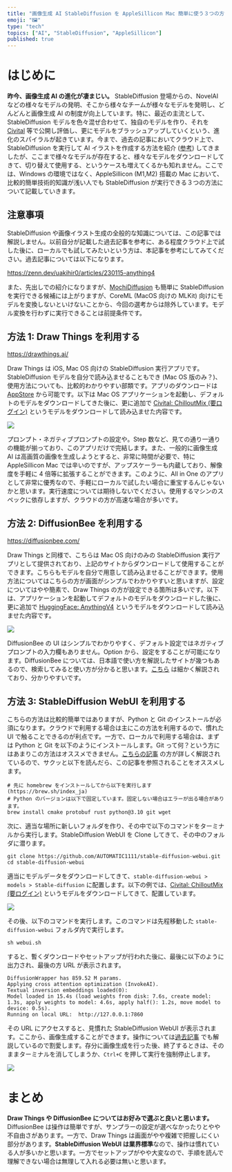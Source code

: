 ```yaml
---
title: "画像生成 AI StableDiffusion を AppleSillicon Mac 簡単に使う３つの方法"
emoji: "🖼️"
type: "tech"
topics: ["AI", "StableDiffusion", "AppleSillicon"]
published: true
---
```


# はじめに

**昨今、画像生成 AI の進化が凄まじい。** StableDiffusion 登場からの、NovelAI などの様々なモデルの発明、そこから様々なチームが様々なモデルを発明し、どんどんと画像生成 AI の制度が向上しています。特に、最近の主流として、StableDiffusion モデルを色々混ぜ合わせて、独自のモデルを作り、それを [Civital](https://civitai.com/) 等で公開し評価し、更にモデルをブラッシュアップしていくという、進化のスパイラルが起きています。今まで、過去の記事においてクラウド上で、StableDiffusion を実行して AI イラストを作成する方法を紹介 ([参考](https://zenn.dev/uakihir0/articles/230115-anything4)) してきましたが、ここまで様々なモデルが存在すると、様々なモデルをダウンロードしてきて、切り替えて使用する、というケースも増えてくるかも知れません。ここでは、Windows の環境ではなく、AppleSillicon (M1,M2) 搭載の Mac において、比較的簡単技術的知識が浅い人でも StableDiffusion が実行できる３つの方法について記載していきます。

## 注意事項

StableDiffusion や画像イラスト生成の全般的な知識については、この記事では解説しません。以前自分が記載した過去記事を参考に、ある程度クラウド上で試した後に、ローカルでも試してみたいという方は、本記事を参考にしてみてください。過去記事については以下になります。

https://zenn.dev/uakihir0/articles/230115-anything4

また、先出しでの紹介になりますが、[MochiDiffusion](https://github.com/godly-devotion/MochiDiffusion) も簡単に StableDiffusion を実行できる候補には上がりますが、CoreML (MacOS 向けの MLKit) 向けにモデルを変換しないといけないことから、今回の選考からは除外しています。モデル変換を行わずに実行できることは前提条件です。

## 方法 1: Draw Things を利用する

https://drawthings.ai/

Draw Things は iOS, Mac OS 向けの StableDiffusion 実行アプリです。StableDiffusion モデルを自分で読み込ませることもでき (Mac OS 版のみ？)、使用方法についても、比較的わかりやすい部類です。アプリのダウンロードは [AppStore](https://apps.apple.com/jp/app/draw-things-ai-generation/id6444050820) から可能です。以下は Mac OS アプリケーションを起動し、デフォルトのモデルをダウンロードしてきた後に、更に追加で [Civital: ChilloutMix (要ログイン)](https://civitai.com/models/6424/chilloutmix) というモデルをダウンロードして読み込ませた内容です。

![](/images/sdonmac/drawthings.png)

プロンプト・ネガティブプロンプトの設定や。Step 数など、見ての通り一通りの機能が揃っており、このアプリだけで完結します。また、一般的に画像生成 AI は高画質の画像を生成しようとすると、非常に時間が必要で、特に AppleSillicon Mac では辛いのですが、アップスケーラーも内蔵しており、解像度を手軽に 4 倍等に拡張することができます。このように、All in One のアプリとして非常に優秀なので、手軽にローカルで試したい場合に重宝するんじゃないかと思います。実行速度については期待しないでください。使用するマシンのスペックに依存しますが、クラウドの方が高速な場合が多いです。

## 方法 2: DiffusionBee を利用する

https://diffusionbee.com/

Draw Things と同様で、こちらは Mac OS 向けのみの StableDiffusion 実行アプリとして提供されており、上記のサイトからダウンロードして使用することができます。こちらもモデルを自分で用意して読み込ませることができます。使用方法についてはこちらの方が画面がシンプルでわかりやすいと思いますが、設定についてはやや簡素で、Draw Things の方が設定できる箇所は多いです。以下は、アプリケーションを起動してデフォルトのモデルをダウンロードした後に、更に追加で [HuggingFace: AnythingV4](https://huggingface.co/andite/anything-v4.0) というモデルをダウンロードして読み込ませた内容です。

![](/images/sdonmac/diffusionbee.png)

DiffusionBee の UI はシンプルでわかりやすく、デフォルト設定ではネガティブプロンプトの入力欄もありません。Option から、設定をすることが可能になります。DiffusionBee については、日本語で使い方を解説したサイトが幾つもあるので、検索してみると使い方が分かると思います。[こちら](https://original-game.com/how-to-use-diffusionbee-on-mac/) は細かく解説されており、分かりやすいです。

## 方法 3: StableDiffusion WebUI を利用する

こちらの方法は比較的簡単ではありますが、Python と Git のインストールが必須になります。クラウドで利用する場合は主にこの方法を利用するので、慣れた UI で触ることできるのが利点です。一方で、ローカルで利用する場合は、まずは Python と Git を以下のようにインストールします。Git って何？という方にはあまりこの方法はオススメできません。[こちらの記事](https://mac-ra.com/mac-automatic1111-stable-diffusion-webui/) の方が詳しく解説されているので、サクッと以下を読んだら、この記事を参照されることをオススメします。

```shell
# 先に homebrew をインストールしてから以下を実行します (https://brew.sh/index_ja)
# Python のバージョンは以下で固定しています。固定しない場合はエラーが出る場合があります。
brew install cmake protobuf rust python@3.10 git wget
```

次に、適当な場所に新しいフォルダを作り、その中で以下のコマンドをターミナルから実行します。StableDiffusion WebUI を Clone してきて、その中のフォルダに潜ります。

```shell
git clone https://github.com/AUTOMATIC1111/stable-diffusion-webui.git
cd stable-diffusion-webui
```

適当にモデルデータをダウンロードしてきて、`stable-diffusion-webui > models > Stable-diffusion` に配置します。以下の例では、[Civital: ChilloutMix (要ログイン)](https://civitai.com/models/6424/chilloutmix) というモデルをダウンロードしてきて、配置しています。

![](/images/sdonmac/path.png)

その後、以下のコマンドを実行します。このコマンドは先程移動した `stable-diffusion-webui` フォルダ内で実行します。

```shell
sh webui.sh
```

すると、暫くダウンロードやセットアップが行われた後に、最後に以下のように出力され、最後の方 URL が表示されます。

```
DiffusionWrapper has 859.52 M params.
Applying cross attention optimization (InvokeAI).
Textual inversion embeddings loaded(0):
Model loaded in 15.4s (load weights from disk: 7.6s, create model: 1.3s, apply weights to model: 4.6s, apply half(): 1.2s, move model to device: 0.5s).
Running on local URL:  http://127.0.0.1:7860
```

その URL にアクセスすると、見慣れた StableDiffusion WebUI が表示されます。ここから、画像生成することができます。操作については[過去記事](https://zenn.dev/uakihir0/articles/230115-anything4) でも解説しているので割愛します。存分に画像生成を行った後、終了するときは、そのままターミナルを消してしまうか、`Ctrl+C` を押して実行を強制停止します。

![](/images/sdonmac/webui.png)

# まとめ

**Draw Things や DiffusionBee についてはお好みで選ぶと良いと思います。** DiffusionBee は操作は簡単ですが、サンプラーの設定が選べなかったりとやや不自由さがあります。一方で、Draw Things は画面がやや複雑で把握しにくい部分があります。**StableDiffusion WebUI は業界標準**なので、操作は慣れている人が多いかと思います。一方でセットアップがやや大変なので、手順を読んで理解できない場合は無理して入れる必要は無いと思います。
